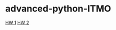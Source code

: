 # advanced-python-ITMO

[HW 1](https://github.com/alpotekhin/advanced-python-ITMO/tree/master/hw_1)
[HW 2](https://github.com/alpotekhin/advanced-python-ITMO/tree/master/hw_2)
